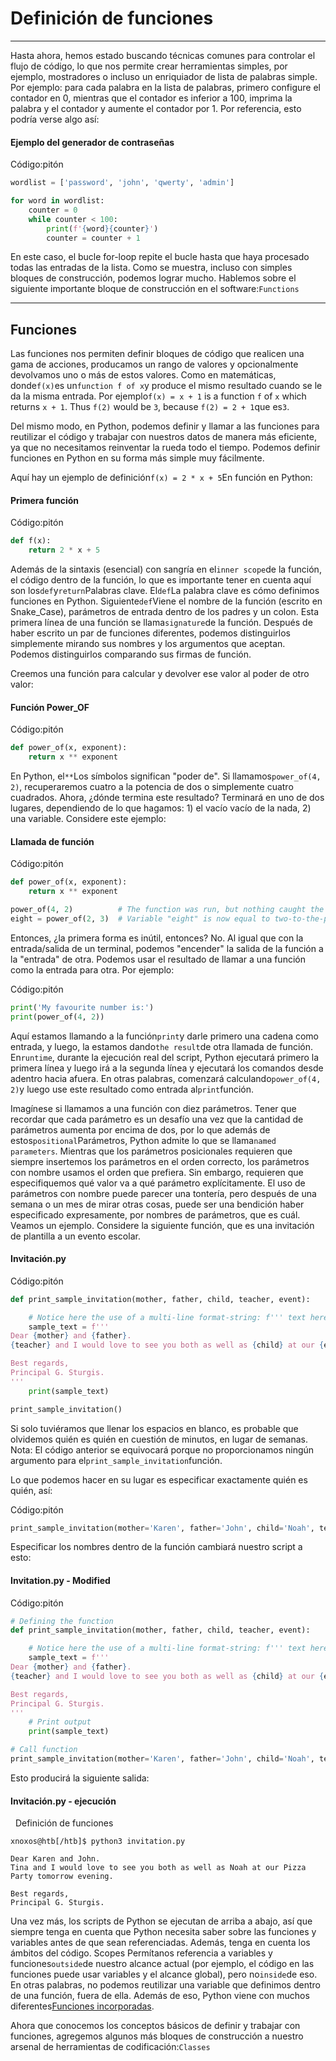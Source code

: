 # Definición de funciones

---

Hasta ahora, hemos estado buscando técnicas comunes para controlar el flujo de código, lo que nos permite crear herramientas simples, por ejemplo, mostradores o incluso un enriquiador de lista de palabras simple. Por ejemplo: para cada palabra en la lista de palabras, primero configure el contador en 0, mientras que el contador es inferior a 100, imprima la palabra y el contador y aumente el contador por 1. Por referencia, esto podría verse algo así:

#### Ejemplo del generador de contraseñas

Código:pitón

```python
wordlist = ['password', 'john', 'qwerty', 'admin']

for word in wordlist:
    counter = 0
    while counter < 100:
        print(f'{word}{counter}')
        counter = counter + 1
```

En este caso, el bucle for-loop repite el bucle hasta que haya procesado todas las entradas de la lista. Como se muestra, incluso con simples bloques de construcción, podemos lograr mucho. Hablemos sobre el siguiente importante bloque de construcción en el software:`Functions`

---

## Funciones

Las funciones nos permiten definir bloques de código que realicen una gama de acciones, producamos un rango de valores y opcionalmente devolvamos uno o más de estos valores. Como en matemáticas, donde`f(x)`es un`function f of x`y produce el mismo resultado cuando se le da la misma entrada. Por ejemplo`f(x) = x + 1` is a function `f` of `x` which returns `x + 1`. Thus `f(2)` would be `3`, because `f(2) = 2 + 1`que es`3`.

Del mismo modo, en Python, podemos definir y llamar a las funciones para reutilizar el código y trabajar con nuestros datos de manera más eficiente, ya que no necesitamos reinventar la rueda todo el tiempo. Podemos definir funciones en Python en su forma más simple muy fácilmente.

Aquí hay un ejemplo de definición`f(x) = 2 * x + 5`En función en Python:

#### Primera función

Código:pitón

```python
def f(x):
    return 2 * x + 5
```

Además de la sintaxis (esencial) con sangría en el`inner scope`de la función, el código dentro de la función, lo que es importante tener en cuenta aquí son los`def`y`return`Palabras clave. El`def`La palabra clave es cómo definimos funciones en Python. Siguiente`def`Viene el nombre de la función (escrito en Snake_Case), parámetros de entrada dentro de los padres y un colon. Esta primera línea de una función se llama`signature`de la función. Después de haber escrito un par de funciones diferentes, podemos distinguirlos simplemente mirando sus nombres y los argumentos que aceptan. Podemos distinguirlos comparando sus firmas de función.

Creemos una función para calcular y devolver ese valor al poder de otro valor:

#### Función Power_OF

Código:pitón

```python
def power_of(x, exponent):
    return x ** exponent
```

En Python, el`**`Los símbolos significan "poder de". Si llamamos`power_of(4, 2)`, recuperaremos cuatro a la potencia de dos o simplemente cuatro cuadrados. Ahora, ¿dónde termina este resultado? Terminará en uno de dos lugares, dependiendo de lo que hagamos: 1) el vacío vacío de la nada, 2) una variable. Considere este ejemplo:

#### Llamada de función

Código:pitón

```python
def power_of(x, exponent):
    return x ** exponent

power_of(4, 2)  		# The function was run, but nothing caught the return value.
eight = power_of(2, 3)  # Variable "eight" is now equal to two-to-the-power-of-three.
```

Entonces, ¿la primera forma es inútil, entonces? No. Al igual que con la entrada/salida de un terminal, podemos "encender" la salida de la función a la "entrada" de otra. Podemos usar el resultado de llamar a una función como la entrada para otra. Por ejemplo:

Código:pitón

```python
print('My favourite number is:')
print(power_of(4, 2))
```

Aquí estamos llamando a la función`print`y darle primero una cadena como entrada, y luego, la estamos dando`the result`de otra llamada de función. En`runtime`, durante la ejecución real del script, Python ejecutará primero la primera línea y luego irá a la segunda línea y ejecutará los comandos desde adentro hacia afuera. En otras palabras, comenzará calculando`power_of(4, 2)`y luego use este resultado como entrada al`print`función.

Imagínese si llamamos a una función con diez parámetros. Tener que recordar que cada parámetro es un desafío una vez que la cantidad de parámetros aumenta por encima de dos, por lo que además de estos`positional`Parámetros, Python admite lo que se llama`named parameters`. Mientras que los parámetros posicionales requieren que siempre insertemos los parámetros en el orden correcto, los parámetros con nombre usamos el orden que prefiera. Sin embargo, requieren que especifiquemos qué valor va a qué parámetro explícitamente. El uso de parámetros con nombre puede parecer una tontería, pero después de una semana o un mes de mirar otras cosas, puede ser una bendición haber especificado expresamente, por nombres de parámetros, que es cuál. Veamos un ejemplo. Considere la siguiente función, que es una invitación de plantilla a un evento escolar.

#### Invitación.py

Código:pitón

```python
def print_sample_invitation(mother, father, child, teacher, event):

    # Notice here the use of a multi-line format-string: f''' text here '''
    sample_text = f'''
Dear {mother} and {father}.
{teacher} and I would love to see you both as well as {child} at our {event} tomorrow evening. 

Best regards,
Principal G. Sturgis.
'''
    print(sample_text)

print_sample_invitation()
```

Si solo tuviéramos que llenar los espacios en blanco, es probable que olvidemos quién es quién en cuestión de minutos, en lugar de semanas. Nota: El código anterior se equivocará porque no proporcionamos ningún argumento para el`print_sample_invitation`función.

Lo que podemos hacer en su lugar es especificar exactamente quién es quién, así:

Código:pitón

```python
print_sample_invitation(mother='Karen', father='John', child='Noah', teacher='Tina', event='Pizza Party')
```

Especificar los nombres dentro de la función cambiará nuestro script a esto:

#### Invitation.py - Modified

Código:pitón

```python
# Defining the function
def print_sample_invitation(mother, father, child, teacher, event):

    # Notice here the use of a multi-line format-string: f''' text here '''
    sample_text = f'''
Dear {mother} and {father}.
{teacher} and I would love to see you both as well as {child} at our {event} tomorrow evening. 

Best regards,
Principal G. Sturgis.
'''
    # Print output
    print(sample_text)

# Call function
print_sample_invitation(mother='Karen', father='John', child='Noah', teacher='Tina', event='Pizza Party')
```

Esto producirá la siguiente salida:

#### Invitación.py - ejecución

  Definición de funciones

```shell-session
xnoxos@htb[/htb]$ python3 invitation.py

Dear Karen and John.
Tina and I would love to see you both as well as Noah at our Pizza Party tomorrow evening.

Best regards,
Principal G. Sturgis.
```

Una vez más, los scripts de Python se ejecutan de arriba a abajo, así que siempre tenga en cuenta que Python necesita saber sobre las funciones y variables antes de que sean referenciadas. Además, tenga en cuenta los ámbitos del código. Scopes Permítanos referencia a variables y funciones`outside`de nuestro alcance actual (por ejemplo, el código en las funciones puede usar variables y el alcance global), pero no`inside`de eso. En otras palabras, no podemos reutilizar una variable que definimos dentro de una función, fuera de ella. Además de eso, Python viene con muchos diferentes[Funciones incorporadas](https://docs.python.org/3/library/functions.html).

Ahora que conocemos los conceptos básicos de definir y trabajar con funciones, agregemos algunos más bloques de construcción a nuestro arsenal de herramientas de codificación:`Classes`